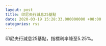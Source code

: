 ```yaml
---
layout: post
title: 印尼央行減息25基點
date: 2020-03-19 15:28:33.000000000 +08:00
categories: rss
---
```


印尼央行減息25基點，指標利率降至5.25%。
